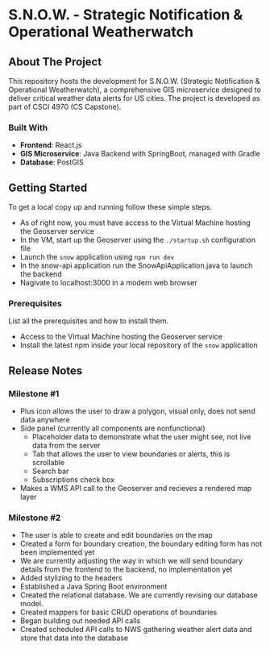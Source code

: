 # S.N.O.W. - Strategic Notification & Operational Weatherwatch

## About The Project

This repository hosts the development for S.N.O.W. (Strategic Notification & Operational Weatherwatch), a comprehensive GIS microservice designed to deliver critical weather data alerts for US cities. The project is developed as part of CSCI 4970 (CS Capstone).

### Built With

- **Frontend**: React.js
- **GIS Microservice**: Java Backend with SpringBoot, managed with Gradle
- **Database**: PostGIS

## Getting Started

To get a local copy up and running follow these simple steps.
- As of right now, you must have access to the Virtual Machine hosting the Geoserver service
- In the VM, start up the Geoserver using the `./startup.sh` configuration file
- Launch the `snow` application using `npm run dev`
- In the snow-api application run the SnowApiApplication.java to launch the backend
- Nagivate to localhost:3000 in a modern web browser


### Prerequisites

List all the prerequisites and how to install them.
- Access to the Virtual Machine hosting the Geoserver service
- Install the latest npm inside your local repository of the `snow` application

## Release Notes

### Milestone #1

- Plus icon allows the user to draw a polygon, visual only, does not send data anywhere
- Side panel (currently all components are nonfunctional)
  - Placeholder data to demonstrate what the user might see, not live data from the server
  - Tab that allows the user to view boundaries or alerts, this is scrollable
  - Search bar
  - Subscriptions check box
- Makes a WMS API call to the Geoserver and recieves a rendered map layer

### Milestone #2

- The user is able to create and edit boundaries on the map
- Created a form for boundary creation, the boundary editing form has not been implemented yet
- We are currently adjusting the way in which we will send boundary details from the frontend to the backend, no implementation yet
- Added stylizing to the headers
- Established a Java Spring Boot environment
- Created the relational database. We are currently revising our database model.
- Created mappers for basic CRUD operations of boundaries 
- Began building out needed API calls 
- Created scheduled API calls to NWS gathering weather alert data and store that data into the database
